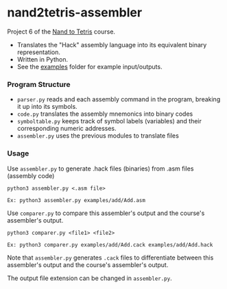 # nand2tetris-assembler
Project 6 of the [Nand to Tetris](https://www.nand2tetris.org/course) course.

- Translates the "Hack" assembly language into its equivalent binary representation.
- Written in Python.
- See the [examples](https://github.com/cmcummings/nand2tetris-assembler/tree/master/examples) folder for example input/outputs.

### Program Structure
- `parser.py` reads and each assembly command in the program, breaking it up into its symbols.
- `code.py` translates the assembly mnemonics into binary codes
- `symboltable.py` keeps track of symbol labels (variables) and their corresponding numeric addresses.
- `assembler.py` uses the previous modules to translate files

### Usage
Use `assembler.py` to generate .hack files (binaries) from .asm files (assembly code)
```
python3 assembler.py <.asm file>
```
```
Ex: python3 assembler.py examples/add/Add.asm
```
Use `comparer.py` to compare this assembler's output and the course's assembler's output.
```
python3 comparer.py <file1> <file2>
```
```
Ex: python3 comparer.py examples/add/Add.cack examples/add/Add.hack
```
Note that `assembler.py` generates `.cack` files to differentiate between this assembler's output and the course's assembler's output. 

The output file extension can be changed in `assembler.py`.
